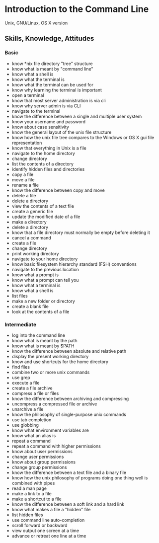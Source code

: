 # Introduction to the Command Line

Unix, GNU/Linux, OS X version

## Skills, Knowledge, Attitudes

### Basic

* know \*nix file directory "tree" structure
* know what is meant by "command line"
* know what a shell is
* know what the terminal is
* know what the terminal can be used for
* know why learning the terminal is important
* open a terminal
* know that most server administration is via cli
* know why server admin is via CLI
* navigate to the terminal
* know the difference between a single and multiple user system
* know your username and password
* know about case sensitivity
* know the general layout of the unix file structure
* know how the unix file tree compares to the Windows or OS X gui file representation
* know that everything in Unix is a file
* navigate to the home directory
* change directory
* list the contents of a directory
* identify hidden files and directories
* copy a file
* move a file
* rename a file
* know the difference between copy and move
* delete a file
* delete a directory
* view the contents of a text file
* create a generic file
* update the modified date of a file
* make a directory
* delete a directory
* know that a file directory must normally be empty before deleting it
* cancel a command
* create a file
* change directory
* print working directory
* navigate to your home directory
* know basic filesystem hierarchy standard (FSH) conventions
* navigate to the previous location
* know what a prompt is
* know what a prompt can tell you
* know what a terminal is
* know what a shell is
* list files
* make a new folder or directory
* create a blank file
* look at the contents of a file

### Intermediate 

* log into the command line
* know what is meant by the path
* know what is meant by $PATH
* know the difference between absolute and relative path
* display the present working directory
* know and use shortcuts for the home directory
* find files
* combine two or more unix commands
* use grep
* execute a file
* create a file archive
* compress a file or files
* know the difference between archiving and compressing
* uncompress a compressed file or archive
* unarchive a file
* know the philosophy of single-purpose unix commands
* use tab completion
* use globbing
* know what environment variables are
* know what an alias is
* repeat a command
* repeat a command with higher permissions
* know about user permissions
* change user permissions
* know about group permissions
* change group permissions
* know the difference between a text file and a binary file
* know how the unix philosophy of programs doing one thing well is combined with pipes
* read a man page
* make a link to a file
* make a shortcut to a file
* know the difference between a soft link and a hard link
* know what makes a file a "hidden" file
* list hidden files
* use command line auto-completion
* scroll forward or backward
* view output one screen at a time
* advance or retreat one line at a time
